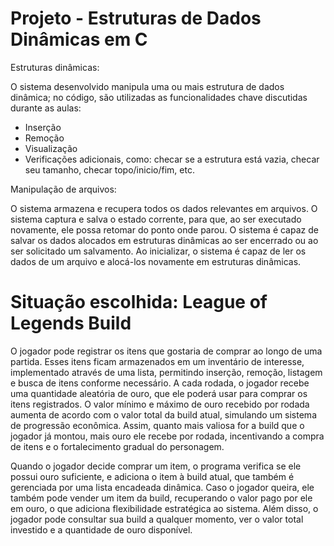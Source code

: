 # Projeto - Estruturas de Dados Dinâmicas em C

Estruturas dinâmicas:

O sistema desenvolvido manipula uma ou mais estrutura de dados dinâmica; no código, são utilizadas as funcionalidades chave discutidas durante as aulas:

- Inserção
- Remoção
- Visualização
- Verificações adicionais, como: checar se a estrutura está vazia, checar seu tamanho, checar topo/inicio/fim, etc. 

Manipulação de arquivos:

O sistema armazena e recupera todos os dados relevantes em arquivos. O sistema captura e salva o estado corrente, para que, ao ser executado novamente, ele possa retomar do ponto onde parou. O sistema é capaz de salvar os dados alocados em estruturas dinâmicas ao ser encerrado ou ao ser solicitado um salvamento. Ao inicializar, o sistema é capaz de ler os dados de um arquivo e alocá-los novamente em estruturas dinâmicas.

# Situação escolhida: League of Legends Build

O jogador pode registrar os itens que gostaria de comprar ao longo de uma partida. Esses itens ficam armazenados em um inventário de interesse, implementado através de uma lista, permitindo inserção, remoção, listagem e busca de itens conforme necessário. A cada rodada, o jogador recebe uma quantidade aleatória de ouro, que ele poderá usar para comprar os itens registrados. O valor mínimo e máximo de ouro recebido por rodada aumenta de acordo com o valor total da build atual, simulando um sistema de progressão econômica. Assim, quanto mais valiosa for a build que o jogador já montou, mais ouro ele recebe por rodada, incentivando a compra de itens e o fortalecimento gradual do personagem.

Quando o jogador decide comprar um item, o programa verifica se ele possui ouro suficiente, e adiciona o item à build atual, que também é gerenciada por uma lista encadeada dinâmica. Caso o jogador queira, ele também pode vender um item da build, recuperando o valor pago por ele em ouro, o que adiciona flexibilidade estratégica ao sistema. Além disso, o jogador pode consultar sua build a qualquer momento, ver o valor total investido e a quantidade de ouro disponível.
